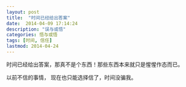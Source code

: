 ```yaml
---
layout: post
title:  "时间已经给出答案"
date:  2014-04-09 17:14:24
description: "误与或悟"
categories: 悟与或悟
tags: [时间, 信任]
lastmod: 2014-04-24
---
```


时间已经给出答案，那真不是个东西！那些东西本来就只是惺惺作态而已。

以前不信的事情， 现在也只能选择信了，时间没骗我。
